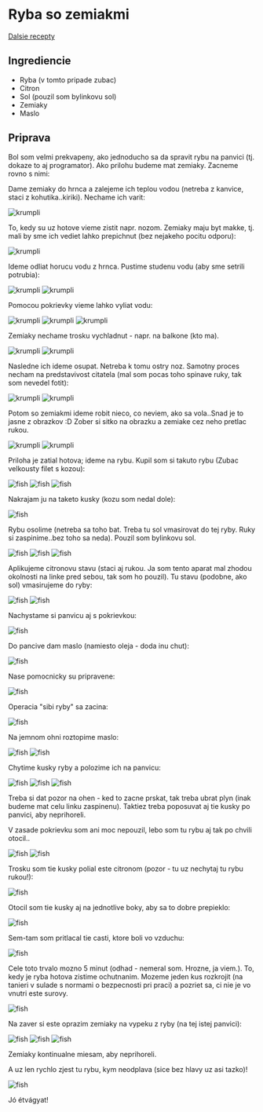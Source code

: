 # Ryba so zemiakmi

[Dalsie recepty](index.md)

## Ingrediencie

* Ryba (v tomto pripade zubac)
* Citron
* Sol (pouzil som bylinkovu sol)
* Zemiaky
* Maslo

## Priprava

Bol som velmi prekvapeny, ako jednoducho sa da spravit rybu na panvici (tj. dokaze to aj programator). Ako prilohu budeme mat zemiaky. Zacneme rovno s nimi:

Dame zemiaky do hrnca a zalejeme ich teplou vodou (netreba z kanvice, staci z kohutika..kiriki). Nechame ich varit:

![krumpli](fish/fish_45.jpg)

To, kedy su uz hotove vieme zistit napr. nozom. Zemiaky maju byt makke, tj. mali by sme ich vediet lahko prepichnut (bez nejakeho pocitu odporu):

![krumpli](fish/fish_46.jpg)

Ideme odliat horucu vodu z hrnca. Pustime studenu vodu (aby sme setrili potrubia):

![krumpli](fish/fish_47.jpg)
![krumpli](fish/fish_49.jpg)

Pomocou pokrievky vieme lahko vyliat vodu:

![krumpli](fish/fish_50.jpg)
![krumpli](fish/fish_51.jpg)
![krumpli](fish/fish_52.jpg)

Zemiaky nechame trosku vychladnut - napr. na balkone (kto ma).

![krumpli](fish/fish_53.jpg)
![krumpli](fish/fish_54.jpg)

Nasledne ich ideme osupat. Netreba k tomu ostry noz. Samotny proces necham na predstavivost citatela (mal som pocas toho spinave ruky, tak som nevedel fotit):

![krumpli](fish/fish_55.jpg)
![krumpli](fish/fish_56.jpg)

Potom so zemiakmi ideme robit nieco, co neviem, ako sa vola..Snad je to jasne z obrazkov :D Zober si sitko na obrazku a zemiake cez neho pretlac rukou.

![krumpli](fish/fish_57.jpg)
![krumpli](fish/fish_58.jpg)

Priloha je zatial hotova; ideme na rybu. Kupil som si takuto rybu (Zubac velkousty filet s kozou):

![fish](fish/fish_1.jpg)
![fish](fish/fish_2.jpg)
![fish](fish/fish_3.jpg)

Nakrajam ju na taketo kusky (kozu som nedal dole):

![fish](fish/fish_4.jpg)

Rybu osolime (netreba sa toho bat. Treba tu sol vmasirovat do tej ryby. Ruky si zaspinime..bez toho sa neda). Pouzil som bylinkovu sol.

![fish](fish/fish_5.jpg)
![fish](fish/fish_6.jpg)
![fish](fish/fish_7.jpg)

Aplikujeme citronovu stavu (staci aj rukou. Ja som tento aparat mal zhodou okolnosti na linke pred sebou, tak som ho pouzil). Tu stavu (podobne, ako sol) vmasirujeme do ryby:

![fish](fish/fish_8.jpg)
![fish](fish/fish_9.jpg)

Nachystame si panvicu aj s pokrievkou:

![fish](fish/fish_10.jpg)

Do pancive dam maslo (namiesto oleja - doda inu chut):

![fish](fish/fish_11.jpg)

Nase pomocnicky su pripravene:

![fish](fish/fish_12.jpg)

Operacia "sibi ryby" sa zacina:

![fish](fish/fish_13.jpg)

Na jemnom ohni roztopime maslo:

![fish](fish/fish_25.jpg)
![fish](fish/fish_14.jpg)

Chytime kusky ryby a polozime ich na panvicu:

![fish](fish/fish_15.jpg)
![fish](fish/fish_16.jpg)
![fish](fish/fish_17.jpg)

Treba si dat pozor na ohen - ked to zacne prskat, tak treba ubrat plyn (inak budeme mat celu linku zaspinenu). Taktiez treba poposuvat aj tie kusky po panvici, aby neprihoreli.

V zasade pokrievku som ani moc nepouzil, lebo som tu rybu aj tak po chvili otocil..

![fish](fish/fish_18.jpg)
![fish](fish/fish_19.jpg)

Trosku som tie kusky polial este citronom (pozor - tu uz nechytaj tu rybu rukou!):

![fish](fish/fish_20.jpg)

Otocil som tie kusky aj na jednotlive boky, aby sa to dobre prepieklo:

![fish](fish/fish_21.jpg)

Sem-tam som pritlacal tie casti, ktore boli vo vzduchu:

![fish](fish/fish_24.jpg)

Cele toto trvalo mozno 5 minut (odhad - nemeral som. Hrozne, ja viem.). To, kedy je ryba hotova zistime ochutnanim. Mozeme jeden kus rozkrojit (na tanieri v sulade s normami o bezpecnosti pri praci) a pozriet sa, ci nie je vo vnutri este surovy.

![fish](fish/fish_26.jpg)

Na zaver si este oprazim zemiaky na vypeku z ryby (na tej istej panvici):

![fish](fish/fish_27.jpg)
![fish](fish/fish_28.jpg)
![fish](fish/fish_29.jpg)

Zemiaky kontinualne miesam, aby neprihoreli.

A uz len rychlo zjest tu rybu, kym neodplava (sice bez hlavy uz asi tazko)!

![fish](fish/fish_30.jpg)

Jó étvágyat!
